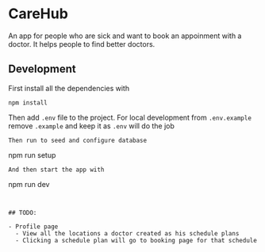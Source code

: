 # CareHub

An app for people who are sick and want to book an appoinment with a doctor. It
helps people to find better doctors.

## Development

First install all the dependencies with

```
npm install
```

Then add `.env` file to the project. For local development from `.env.example`
remove `.example` and keep it as `.env` will do the job

```
Then run to seed and configure database
```

npm run setup

```
And then start the app with
```

npm run dev

```


## TODO:

- Profile page
  - View all the locations a doctor created as his schedule plans
  - Clicking a schedule plan will go to booking page for that schedule
```
